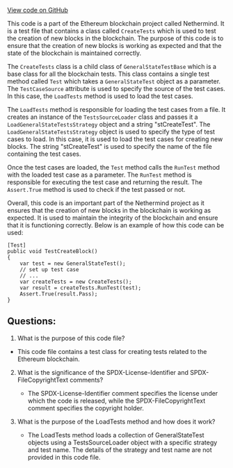 [View code on GitHub](https://github.com/NethermindEth/nethermind/src/Nethermind/Ethereum.Blockchain.Test/CreateTests.cs)

This code is a part of the Ethereum blockchain project called Nethermind. It is a test file that contains a class called `CreateTests` which is used to test the creation of new blocks in the blockchain. The purpose of this code is to ensure that the creation of new blocks is working as expected and that the state of the blockchain is maintained correctly.

The `CreateTests` class is a child class of `GeneralStateTestBase` which is a base class for all the blockchain tests. This class contains a single test method called `Test` which takes a `GeneralStateTest` object as a parameter. The `TestCaseSource` attribute is used to specify the source of the test cases. In this case, the `LoadTests` method is used to load the test cases.

The `LoadTests` method is responsible for loading the test cases from a file. It creates an instance of the `TestsSourceLoader` class and passes it a `LoadGeneralStateTestsStrategy` object and a string "stCreateTest". The `LoadGeneralStateTestsStrategy` object is used to specify the type of test cases to load. In this case, it is used to load the test cases for creating new blocks. The string "stCreateTest" is used to specify the name of the file containing the test cases.

Once the test cases are loaded, the `Test` method calls the `RunTest` method with the loaded test case as a parameter. The `RunTest` method is responsible for executing the test case and returning the result. The `Assert.True` method is used to check if the test passed or not.

Overall, this code is an important part of the Nethermind project as it ensures that the creation of new blocks in the blockchain is working as expected. It is used to maintain the integrity of the blockchain and ensure that it is functioning correctly. Below is an example of how this code can be used:

```
[Test]
public void TestCreateBlock()
{
    var test = new GeneralStateTest();
    // set up test case
    // ...
    var createTests = new CreateTests();
    var result = createTests.RunTest(test);
    Assert.True(result.Pass);
}
```
## Questions: 
 1. What is the purpose of this code file?
   - This code file contains a test class for creating tests related to the Ethereum blockchain.

2. What is the significance of the SPDX-License-Identifier and SPDX-FileCopyrightText comments?
   - The SPDX-License-Identifier comment specifies the license under which the code is released, while the SPDX-FileCopyrightText comment specifies the copyright holder.

3. What is the purpose of the LoadTests method and how does it work?
   - The LoadTests method loads a collection of GeneralStateTest objects using a TestsSourceLoader object with a specific strategy and test name. The details of the strategy and test name are not provided in this code file.